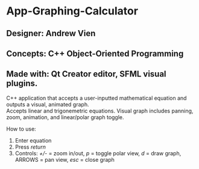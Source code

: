 # App-Graphing-Calculator
## Designer: Andrew Vien
## Concepts: C++ Object-Oriented Programming  
## Made with: Qt Creator editor, SFML visual plugins.

C++ application that accepts a user-inputted mathematical equation and outputs a visual, animated graph.  
Accepts linear and trigonemetric equations. Visual graph includes panning, zoom, animation, and linear/polar graph toggle.

How to use:  
1. Enter equation  
2. Press _return_  
3. Controls: _+/-_ = zoom in/out, _p_ = toggle polar view, _d_ = draw graph, ARROWS = pan view, _esc_ = close graph
